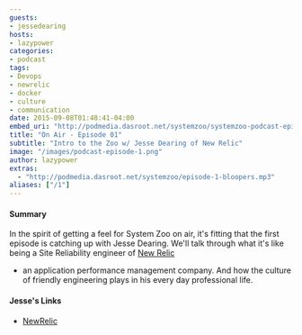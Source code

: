 ```yaml
---
guests:
- jessedearing
hosts:
- lazypower
categories:
- podcast
tags:
- Devops
- newrelic
- docker
- culture
- communication
date: 2015-09-08T01:48:41-04:00
embed_uri: "http://podmedia.dasroot.net/systemzoo/systemzoo-podcast-episode-1.mp3"
title: "On Air - Episode 01"
subtitle: "Intro to the Zoo w/ Jesse Dearing of New Relic"
image: "/images/podcast-episode-1.png"
author: lazypower
extras:
  - "http://podmedia.dasroot.net/systemzoo/episode-1-bloopers.mp3"
aliases: ["/1"]
---
```


####  Summary

In the spirit of getting a feel for System Zoo on air, it's fitting that the first
episode is catching up with Jesse Dearing. We'll talk through what
it's like being a Site Reliability engineer of [New Relic](http://newrelic.com)
- an application performance management company. And how the culture of friendly
engineering plays in his every day professional life.


#### Jesse's Links
- [NewRelic](http://newrelic.com)
